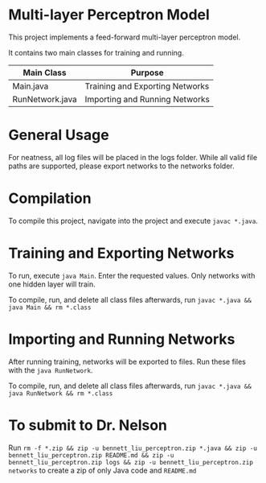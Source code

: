 # Multi-layer Perceptron Model
This project implements a feed-forward multi-layer perceptron model. 

It contains two main classes for training and running. 

Main Class       | Purpose
---------------- | -------------
Main.java        | Training and Exporting Networks
RunNetwork.java  | Importing and Running Networks

# General Usage
For neatness, all log files will be placed in the logs folder. While all valid file paths are supported, please export networks to the networks folder. 

# Compilation
To compile this project, navigate into the project and execute `javac *.java`. 

# Training and Exporting Networks
To run, execute `java Main`. Enter the requested values. Only networks with one hidden layer will train.

To compile, run, and delete all class files afterwards, run `javac *.java && java Main && rm *.class`

# Importing and Running Networks
After running training, networks will be exported to files. Run these files with the `java RunNetwork`.

To compile, run, and delete all class files afterwards, run `javac *.java && java RunNetwork && rm *.class`

# To submit to Dr. Nelson
Run `rm -f *.zip && zip -u bennett_liu_perceptron.zip *.java && zip -u bennett_liu_perceptron.zip README.md && zip -u bennett_liu_perceptron.zip logs && zip -u bennett_liu_perceptron.zip networks` to create a zip of only Java code and `README.md`
